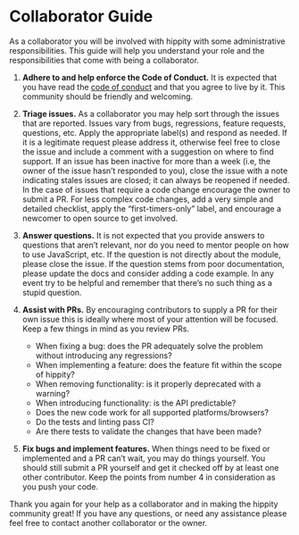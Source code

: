 # Collaborator Guide

As a collaborator you will be involved with hippity with some administrative responsibilities. This guide will help you understand your role and the responsibilities that come with being a collaborator.

1. **Adhere to and help enforce the Code of Conduct.** It is expected that you have read the [code of conduct](https://gitlab.com/berkeleybross/hippity/blob/master/CODE_OF_CONDUCT.md) and that you agree to live by it. This community should be friendly and welcoming.

1. **Triage issues.** As a collaborator you may help sort through the issues that are reported. Issues vary from bugs, regressions, feature requests, questions, etc. Apply the appropriate label(s) and respond as needed. If it is a legitimate request please address it, otherwise feel free to close the issue and include a comment with a suggestion on where to find support. If an issue has been inactive for more than a week (i.e, the owner of the issue hasn’t responded to you), close the issue with a note indicating stales issues are closed; it can always be reopened if needed. In the case of issues that require a code change encourage the owner to submit a PR. For less complex code changes, add a very simple and detailed checklist, apply the “first-timers-only” label, and encourage a newcomer to open source to get involved.

1. **Answer questions.** It is not expected that you provide answers to questions that aren’t relevant, nor do you need to mentor people on how to use JavaScript, etc. If the question is not directly about the module, please close the issue. If the question stems from poor documentation, please update the docs and consider adding a code example. In any event try to be helpful and remember that there’s no such thing as a stupid question.

1. **Assist with PRs.** By encouraging contributors to supply a PR for their own issue this is ideally where most of your attention will be focused. Keep a few things in mind as you review PRs.

   - When fixing a bug: does the PR adequately solve the problem without introducing any regressions?
   - When implementing a feature: does the feature fit within the scope of hippity?
   - When removing functionality: is it properly deprecated with a warning?
   - When introducing functionality: is the API predictable?
   - Does the new code work for all supported platforms/browsers?
   - Do the tests and linting pass CI?
   - Are there tests to validate the changes that have been made?

1. **Fix bugs and implement features.** When things need to be fixed or implemented and a PR can’t wait, you may do things yourself. You should still submit a PR yourself and get it checked off by at least one other contributor. Keep the points from number 4 in consideration as you push your code.

Thank you again for your help as a collaborator and in making the hippity community great! If you have any questions, or need any assistance please feel free to contact another collaborator or the owner.
